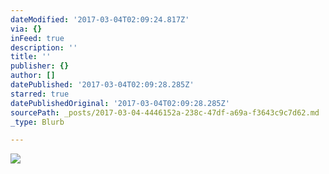 ```yaml
---
dateModified: '2017-03-04T02:09:24.817Z'
via: {}
inFeed: true
description: ''
title: ''
publisher: {}
author: []
datePublished: '2017-03-04T02:09:28.285Z'
starred: true
datePublishedOriginal: '2017-03-04T02:09:28.285Z'
sourcePath: _posts/2017-03-04-4446152a-238c-47df-a69a-f3643c9c7d62.md
_type: Blurb

---
```

![](https://the-grid-user-content.s3-us-west-2.amazonaws.com/c1501e2b-5a96-4a19-b730-b33ef0f391b3.jpg)